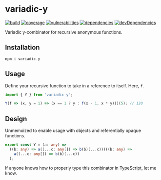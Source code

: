 # variadic-y

[![build](https://travis-ci.org/poteat/variadic-y.svg?branch=master)](https://travis-ci.org/poteat/variadic-y)
[![coverage](https://img.shields.io/codecov/c/github/poteat/variadic-y.svg)](https://codecov.io/gh/poteat/variadic-y)
[![vulnerabilities](https://snyk.io/test/github/poteat/variadic-y/badge.svg)](https://snyk.io/test/github/poteat/variadic-y)
[![dependencies](https://img.shields.io/david/poteat/variadic-y)](https://david-dm.org/poteat/variadic-y)
[![devDependencies](https://img.shields.io/david/dev/poteat/variadic-y)](https://david-dm.org/poteat/variadic-y?type=dev)

Variadic y-combinator for recursive anonymous functions.

## Installation

```shell
npm i variadic-y
```

## Usage

Define your recursive function to take in a reference to itself. Here, `f`.

```ts
import { Y } from "variadic-y";

Y(f => (x, y = 1) => (x == 1 ? y : f(x - 1, x * y)))(5); // 120
```

## Design

Unmemoized to enable usage with objects and referentially opaque functions.

```ts
export const Y = (a: any) =>
  ((b: any) => a((...c: any[]) => b(b)(...c)))((b: any) =>
    a((...c: any[]) => b(b)(...c))
  );
```

If anyone knows how to properly type this combinator in TypeScript, let me know.
